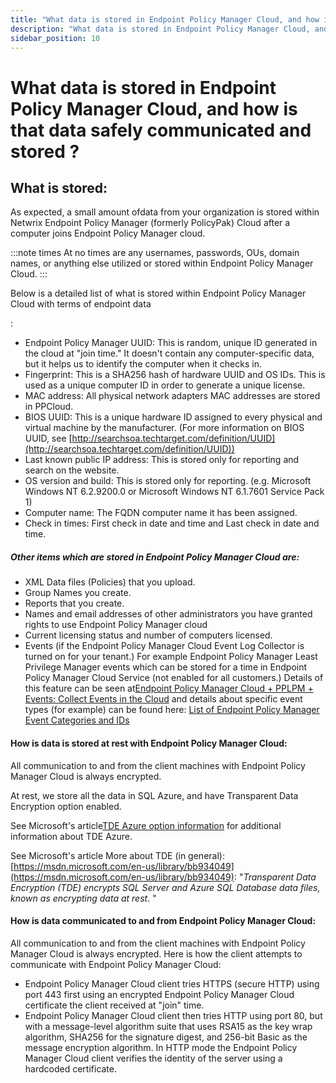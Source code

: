 ```yaml
---
title: "What data is stored in Endpoint Policy Manager Cloud, and how is that data safely communicated and stored ?"
description: "What data is stored in Endpoint Policy Manager Cloud, and how is that data safely communicated and stored ?"
sidebar_position: 10
---
```


# What data is stored in Endpoint Policy Manager Cloud, and how is that data safely communicated and stored ?

## What is stored:

As expected, a small amount ofdata from your organization is stored within Netwrix Endpoint Policy
Manager (formerly PolicyPak) Cloud after a computer joins Endpoint Policy Manager cloud.

:::note
times At no times are any usernames, passwords, OUs, domain names, or anything else
utilized or stored within Endpoint Policy Manager Cloud.
:::


Below is a detailed list of what is stored within Endpoint Policy Manager Cloud with terms of
endpoint data

:

- Endpoint Policy Manager UUID: This is random, unique ID generated in the cloud at "join time." It
  doesn't contain any computer-specific data, but it helps us to identify the computer when it
  checks in.
- Fingerprint: This is a SHA256 hash of hardware UUID and OS IDs. This is used as a unique computer
  ID in order to generate a unique license.
- MAC address: All physical network adapters MAC addresses are stored in PPCloud.
- BIOS UUID: This is a unique hardware ID assigned to every physical and virtual machine by the
  manufacturer. (For more information on BIOS UUID, see
  [http://searchsoa.techtarget.com/definition/UUID](http://searchsoa.techtarget.com/definition/UUID))
- Last known public IP address: This is stored only for reporting and search on the website.
- OS version and build: This is stored only for reporting. (e.g. Microsoft Windows NT 6.2.9200.0 or
  Microsoft Windows NT 6.1.7601 Service Pack 1)
- Computer name: The FQDN computer name it has been assigned.
- Check in times: First check in date and time and Last check in date and time.

##### Other items which are stored in Endpoint Policy Manager Cloud are:

- XML Data files (Policies) that you upload.
- Group Names you create.
- Reports that you create.
- Names and email addresses of other administrators you have granted rights to use Endpoint Policy
  Manager cloud
- Current licensing status and number of computers licensed.
- Events (if the Endpoint Policy Manager Cloud Event Log Collector is turned on for your tenant.)
  For example Endpoint Policy Manager Least Privilege Manager events which can be stored for a time
  in Endpoint Policy Manager Cloud Service (not enabled for all customers.) Details of this feature
  can be seen
  at[Endpoint Policy Manager Cloud + PPLPM + Events: Collect Events in the Cloud](/docs/endpointpolicymanager/components/endpointprivilegemanager/videolearningcenter/eventing/cloudevents.md)
  and details about specific event types (for example) can be found here:
  [List of Endpoint Policy Manager Event Categories and IDs](/docs/endpointpolicymanager/gettingstarted/misc/knowledgebase/tipstricksandfaqs/eventcategories.md)

#### How is data is stored at rest with Endpoint Policy Manager Cloud:

All communication to and from the client machines with Endpoint Policy Manager Cloud is always
encrypted.

At rest, we store all the data in SQL Azure, and have Transparent Data Encryption option enabled.

See Microsoft's
article[TDE Azure option information](https://msdn.microsoft.com/library/dn948096?f=255&MSPPError=-2147217396)
for additional information about TDE Azure.

See Microsoft's article More about TDE (in
general):[https://msdn.microsoft.com/en-us/library/bb934049](https://msdn.microsoft.com/en-us/library/bb934049):
"_Transparent Data Encryption (TDE) encrypts SQL Server and Azure SQL Database data files, known as
encrypting data at rest_. "

#### How is data communicated to and from Endpoint Policy Manager Cloud:

All communication to and from the client machines with Endpoint Policy Manager Cloud is always
encrypted. Here is how the client attempts to communicate with Endpoint Policy Manager Cloud:

- Endpoint Policy Manager Cloud client tries HTTPS (secure HTTP) using port 443 first using an
  encrypted Endpoint Policy Manager Cloud certificate the client received at "join" time.
- Endpoint Policy Manager Cloud client then tries HTTP using port 80, but with a message-level
  algorithm suite that uses RSA15 as the key wrap algorithm, SHA256 for the signature digest, and
  256-bit Basic as the message encryption algorithm. In HTTP mode the Endpoint Policy Manager Cloud
  client verifies the identity of the server using a hardcoded certificate.
